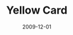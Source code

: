 ---
title: Yellow Card
client: Red Ant / MHRA
description: Yellow Card is the system for recording adverse incidents with medicines and medical devices in the UK. I helped to design the reporting process for healthcare professionals and members of the public.
date: 2009-12-01
casestudy: false
---